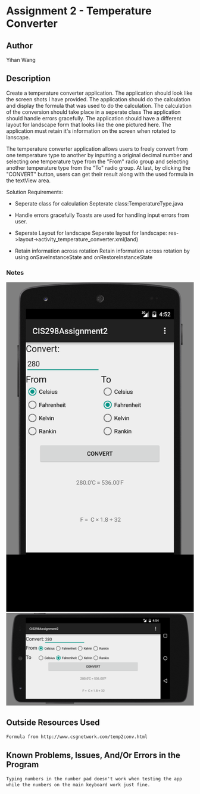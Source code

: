 # Assignment 2 - Temperature Converter

## Author

Yihan Wang

## Description

Create a temperature converter application.
The application should look like the screen shots I have provided.
The application should do the calculation and display the formula that was used to do the calculation.
The calculation of the conversion should take place in a seperate class
The application should handle errors gracefully.
The application should have a different layout for landscape form that looks like the one pictured here.
The application must retain it's information on the screen when rotated to lanscape.


The temperature converter application allows users to freely convert from one temperature type to another by inputting a original decimal number and selecting one temperature type from the "From" radio group and selecting another temperature type from the "To" radio group. At last, by clicking the "CONVERT" button, users can get their result along with the used formula in the textView area.


Solution Requirements:

* Seperate class for calculation 
	Septerate class:TemperatureType.java

* Handle errors gracefully
	Toasts are used for handling input errors from user.

* Seperate Layout for landscape
	Seperate layout for landscape: res->layout->activity_temperature_converter.xml(land)

* Retain information across rotation
	Retain information across rotation by using onSaveInstanceState and onRestoreInstanceState


### Notes

 <img src="images/CIS298Assignment2_Yihan_1.png" alt="ExampleImage_1">
 <img src="images/CIS298Assignment2_Yihan_2.png" alt="ExampleImage_2">

## Outside Resources Used

	Formula from http://www.csgnetwork.com/temp2conv.html

## Known Problems, Issues, And/Or Errors in the Program

	Typing numbers in the number pad doesn't work when testing the app while the numbers on the main keyboard work just fine.

